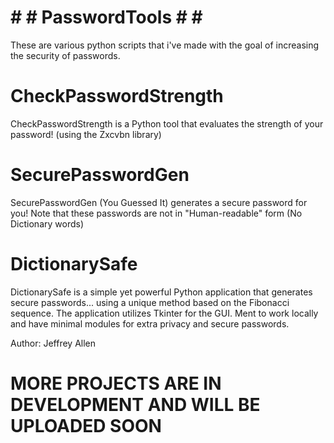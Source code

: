 # # # PasswordTools # # #
These are various python scripts that i've made with the goal of increasing the security of passwords.

# CheckPasswordStrength #
CheckPasswordStrength is a Python tool that evaluates the strength of your password! (using the Zxcvbn library)

# SecurePasswordGen #
SecurePasswordGen (You Guessed It) generates a secure password for you! Note that these passwords are not in "Human-readable" form (No Dictionary words)

# DictionarySafe #
DictionarySafe is a simple yet powerful Python application that generates secure passwords...
using a unique method based on the Fibonacci sequence. The application utilizes Tkinter for the GUI.
Ment to work locally and have minimal modules for extra privacy and secure passwords.

Author: Jeffrey Allen

# MORE PROJECTS ARE IN DEVELOPMENT AND WILL BE UPLOADED SOON #
